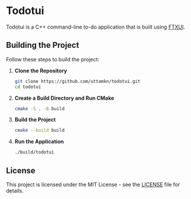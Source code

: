 # Todotui

Todotui is a C++ command-line to-do application that is built using [FTXUI](https://github.com/ArthurSonzogni/FTXUI).

## Building the Project

Follow these steps to build the project:

1. **Clone the Repository**

   ```bash
   git clone https://github.com/uttamkn/todotui.git
   cd todotui
   ```

2. **Create a Build Directory and Run CMake**

   ```bash
   cmake -S . -B build
   ```

3. **Build the Project**

   ```bash
   cmake --build build
   ```

4. **Run the Application**

   ```bash
   ./build/todotui
   ```

## License

This project is licensed under the MIT License - see the [LICENSE](LICENSE) file for details.
